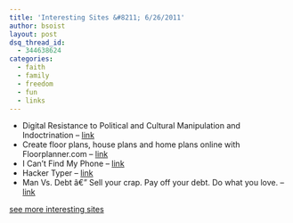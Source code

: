 ```yaml
---
title: 'Interesting Sites &#8211; 6/26/2011'
author: bsoist
layout: post
dsq_thread_id:
  - 344638624
categories:
  - faith
  - family
  - freedom
  - fun
  - links
---
```

  * Digital Resistance to Political and Cultural Manipulation and Indoctrination &#8211; [link][1] 
  * Create floor plans, house plans and home plans online with Floorplanner.com &#8211; [link][2] 
  * I Can&#8217;t Find My Phone &#8211; [link][3] 
  * Hacker Typer &#8211; [link][4] 
  * Man Vs. Debt â€” Sell your crap. Pay off your debt. Do what you love. &#8211; [link][5] 

[see more interesting sites][6]

 [1]: http://www.newevolution.org/gallery.php?piece=menu
 [2]: http://www.floorplanner.com/
 [3]: http://www.icantfindmyphone.com/
 [4]: http://hackertyper.net/
 [5]: http://manvsdebt.com/
 [6]: http://delicious.com/bsoist/s

